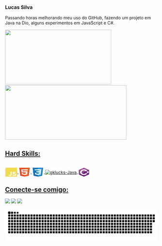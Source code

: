### Lucas Silva 

Passando horas melhorando meu uso do GitHub, fazendo um projeto em Java na Dio, alguns experimentos em JavaScript e C#.

<div>
  <a href="https://github.com/gklucks/github-readme-stats">
  <img height="180em" width="350em" src="https://github-readme-stats.vercel.app/api?username=gklucks&theme=transparent&show_icons=true" />
  <img height="180em" width="400em" src="https://github-readme-stats.vercel.app/api/top-langs/?username=gklucks&layout=compact&theme=transparent" />
</div>


## Hard Skills:
 <div style="display: inline_block"><br>
  <img align="center" alt="gklucks-Js" height="30" width="40" src="https://raw.githubusercontent.com/devicons/devicon/master/icons/javascript/javascript-plain.svg">
  <img align="center" alt="gklucks-HTML" height="30" width="40" src="https://raw.githubusercontent.com/devicons/devicon/master/icons/html5/html5-original.svg">
  <img align="center" alt="gklucks-CSS" height="30" width="40" src="https://raw.githubusercontent.com/devicons/devicon/master/icons/css3/css3-original.svg">
  <img align="center" alt="gklucks-Java" height="30" width="40" src="https://cdn.jsdelivr.net/gh/devicons/devicon@latest/icons/java/java-original.svg">
  <img align="center" alt="gklucks-Csharp" height="30" width="40" src="https://raw.githubusercontent.com/devicons/devicon/master/icons/csharp/csharp-original.svg">
</div>



## Conecte-se comigo:

<div>

  <a href="https://instagram.com/lucks28" target="_blank"><img src="https://img.shields.io/badge/-Instagram-%23E4405F?style=for-the-badge&logo=instagram&logoColor=white" target="_blank"></a>
  <a href = "mailto:gklucks@gmail.com"><img src="https://img.shields.io/badge/-Gmail-%23333?style=for-the-badge&logo=gmail&logoColor=white" target="_blank"></a>
  <a href="https://www.linkedin.com/in/lucas-rodrigues-7216a6180" target="_blank"><img src="https://img.shields.io/badge/-LinkedIn-%230077B5?style=for-the-badge&logo=linkedin&logoColor=white" target="_blank"></a> 

</div>

<div>
  <picture>
  <source media="(prefers-color-scheme: dark)" srcset="https://raw.githubusercontent.com/gklucks/gklucks/output/github-contribution-grid-snake-dark.svg">
  <source media="(prefers-color-scheme: light)" srcset="https://raw.githubusercontent.com/gklucks/gklucks/output/github-contribution-grid-snake.svg">
  <img alt="github contribution grid snake animation" src="https://raw.githubusercontent.com/gklucks/gklucks/output/github-contribution-grid-snake.svg">
</picture>
</div>

          
